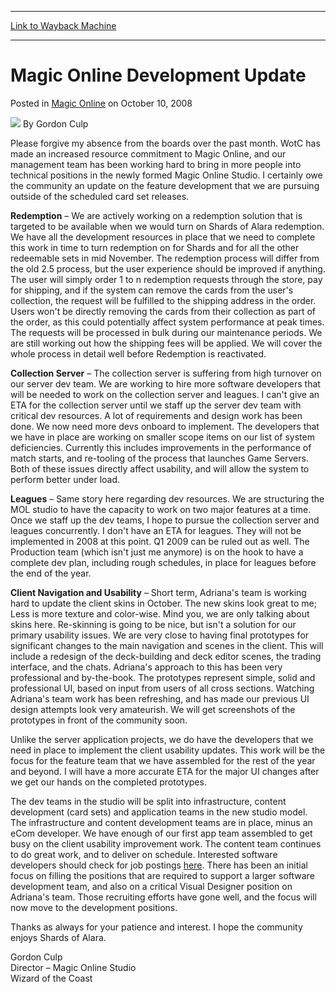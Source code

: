 
---
[Link to Wayback Machine](https://web.archive.org/web/20160113084917/http://magic.wizards.com/en/articles/archive/magic-online/magic-online-development-update-2008-10-10)

[_metadata_:author]:- "Gordon Culp"
[_metadata_:description]:- "Please forgive my absence from the boards over the past month. WotC has made an increased resource commitment to Magic Online, and our management team has been working hard to bring in more people into technical positions in the newly formed Magic Online Studio. I certainly owe the community an update on the feature development that we are pursuing outside of the scheduled card set releases."
[_metadata_:generator]:- "Drupal 7 (http://drupal.org)"
[_metadata_:node]:- "688271"
[_metadata_:publish_date]:- "2008-10-10"
[_metadata_:source]:- "div-main-content"
[_metadata_:title]:- "Magic Online Development Update"
[_metadata_:wayback_capture_timestamp]:- "2016-01-13 08:49:17"
[_metadata_:wayback_raw_url]:- "https://web.archive.org/web/20160113084917id_/http://magic.wizards.com/en/articles/archive/magic-online/magic-online-development-update-2008-10-10"
[_metadata_:wayback_url]:- "http://magic.wizards.com/en/articles/archive/magic-online/magic-online-development-update-2008-10-10"
---


Magic Online Development Update
===============================



 Posted in [Magic Online](/en/en/gameinfo/products/magiconline/resources)
 on October 10, 2008 






![](https://media.magic.wizards.com/styles/auth_small/public/generic-avatar-150_379.png)
By Gordon Culp











Please forgive my absence from the boards over the past month. WotC has made an increased resource commitment to Magic Online, and our management team has been working hard to bring in more people into technical positions in the newly formed Magic Online Studio. I certainly owe the community an update on the feature development that we are pursuing outside of the scheduled card set releases.


**Redemption** – We are actively working on a redemption solution that is targeted to be available when we would turn on Shards of Alara redemption. We have all the development resources in place that we need to complete this work in time to turn redemption on for Shards and for all the other redeemable sets in mid November. The redemption process will differ from the old 2.5 process, but the user experience should be improved if anything. The user will simply order 1 to n redemption requests through the store, pay for shipping, and if the system can remove the cards from the user's collection, the request will be fulfilled to the shipping address in the order. Users won't be directly removing the cards from their collection as part of the order, as this could potentially affect system performance at peak times. The requests will be processed in bulk during our maintenance periods. We are still working out how the shipping fees will be applied. We will cover the whole process in detail well before Redemption is reactivated.


**Collection Server** – The collection server is suffering from high turnover on our server dev team. We are working to hire more software developers that will be needed to work on the collection server and leagues. I can't give an ETA for the collection server until we staff up the server dev team with critical dev resources. A lot of requirements and design work has been done. We now need more devs onboard to implement. The developers that we have in place are working on smaller scope items on our list of system deficiencies. Currently this includes improvements in the performance of match starts, and re-tooling of the process that launches Game Servers. Both of these issues directly affect usability, and will allow the system to perform better under load.


**Leagues** – Same story here regarding dev resources. We are structuring the MOL studio to have the capacity to work on two major features at a time. Once we staff up the dev teams, I hope to pursue the collection server and leagues concurrently. I don't have an ETA for leagues. They will not be implemented in 2008 at this point. Q1 2009 can be ruled out as well. The Production team (which isn't just me anymore) is on the hook to have a complete dev plan, including rough schedules, in place for leagues before the end of the year.


**Client Navigation and Usability** – Short term, Adriana's team is working hard to update the client skins in October. The new skins look great to me; Less is more texture and color-wise. Mind you, we are only talking about skins here. Re-skinning is going to be nice, but isn't a solution for our primary usability issues. We are very close to having final prototypes for significant changes to the main navigation and scenes in the client. This will include a redesign of the deck-building and deck editor scenes, the trading interface, and the chats. Adriana's approach to this has been very professional and by-the-book. The prototypes represent simple, solid and professional UI, based on input from users of all cross sections. Watching Adriana's team work has been refreshing, and has made our previous UI design attempts look very amateurish. We will get screenshots of the prototypes in front of the community soon.


Unlike the server application projects, we do have the developers that we need in place to implement the client usability updates. This work will be the focus for the feature team that we have assembled for the rest of the year and beyond. I will have a more accurate ETA for the major UI changes after we get our hands on the completed prototypes.


The dev teams in the studio will be split into infrastructure, content development (card sets) and application teams in the new studio model. The infrastructure and content development teams are in place, minus an eCom developer. We have enough of our first app team assembled to get busy on the client usability improvement work. The content team continues to do great work, and to deliver on schedule. Interested software developers should check for job postings [here](http://ww2.wizards.com/Company/Jobs/). There has been an initial focus on filling the positions that are required to support a larger software development team, and also on a critical Visual Designer position on Adriana's team. Those recruiting efforts have gone well, and the focus will now move to the development positions.


Thanks as always for your patience and interest. I hope the community enjoys Shards of Alara.


Gordon Culp  
 Director – Magic Online Studio  
 Wizard of the Coast







